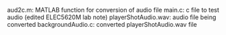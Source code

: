 aud2c.m: MATLAB function for conversion of audio file
main.c: c file to test audio (edited ELEC5620M lab note)
playerShotAudio.wav: audio file being converted
backgroundAudio.c: converted playerShotAudio.wav file

